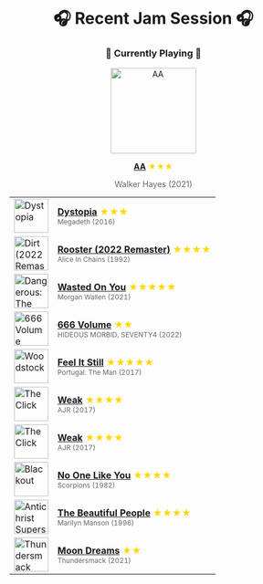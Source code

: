 <div align='center'>

# 🎧 Recent Jam Session 🎧

<h3>🎵 Currently Playing 🎵</h3>

<a href="https://open.spotify.com/track/77oKig47u34qCCFWKMfu1e"><img src="https://i.scdn.co/image/ab67616d0000b2732b46b5b241079360e6951405" width="150" height="150" alt="AA" /></a>

<b><a href="https://open.spotify.com/track/77oKig47u34qCCFWKMfu1e">AA</a></b><span style="color: gold;"> ★★★</span>

<span style="color: #666;">Walker Hayes (2021)</span>

<table style='margin: 0 auto; max-width: 550px;'>
<tr>
<td width="60"><a href="https://open.spotify.com/track/0KiRc3f3OI9C7s0S1QjQNO"><img src="https://i.scdn.co/image/ab67616d0000b273db38819ff1e73809f8be6107" width="60" height="60" alt="Dystopia" /></a></td>
<td><b><a href="https://open.spotify.com/track/0KiRc3f3OI9C7s0S1QjQNO">Dystopia</a></b> <span style="color: gold;"> ★★★</span><br><span style="font-size: 12px; color: #666;">Megadeth (2016)</span></td>
</tr>
<tr>
<td width="60"><a href="https://open.spotify.com/track/0wvIGFIgbyz4JNwQhZgTv2"><img src="https://i.scdn.co/image/ab67616d0000b2731cd131e5e9ad887ad8c1ecb7" width="60" height="60" alt="Dirt (2022 Remaster)" /></a></td>
<td><b><a href="https://open.spotify.com/track/0wvIGFIgbyz4JNwQhZgTv2">Rooster (2022 Remaster)</a></b> <span style="color: gold;"> ★★★★</span><br><span style="font-size: 12px; color: #666;">Alice In Chains (1992)</span></td>
</tr>
<tr>
<td width="60"><a href="https://open.spotify.com/track/3cBsEDNhFI9E82vPj3kvi3"><img src="https://i.scdn.co/image/ab67616d0000b2737d6813fd233f3bc4977cceca" width="60" height="60" alt="Dangerous: The Double Album" /></a></td>
<td><b><a href="https://open.spotify.com/track/3cBsEDNhFI9E82vPj3kvi3">Wasted On You</a></b> <span style="color: gold;"> ★★★★★</span><br><span style="font-size: 12px; color: #666;">Morgan Wallen (2021)</span></td>
</tr>
<tr>
<td width="60"><a href="https://open.spotify.com/track/4omtIQq5tiL0n7KjL0ZfHm"><img src="https://i.scdn.co/image/ab67616d0000b27329e37f6d05ef931e4683c625" width="60" height="60" alt="666 Volume" /></a></td>
<td><b><a href="https://open.spotify.com/track/4omtIQq5tiL0n7KjL0ZfHm">666 Volume</a></b> <span style="color: gold;"> ★★</span><br><span style="font-size: 12px; color: #666;">HIDEOUS MORBID, SEVENTY4 (2022)</span></td>
</tr>
<tr>
<td width="60"><a href="https://open.spotify.com/track/6QgjcU0zLnzq5OrUoSZ3OK"><img src="https://i.scdn.co/image/ab67616d0000b273af52c228c9619ff6298b08cd" width="60" height="60" alt="Woodstock" /></a></td>
<td><b><a href="https://open.spotify.com/track/6QgjcU0zLnzq5OrUoSZ3OK">Feel It Still</a></b> <span style="color: gold;"> ★★★★★</span><br><span style="font-size: 12px; color: #666;">Portugal. The Man (2017)</span></td>
</tr>
<tr>
<td width="60"><a href="https://open.spotify.com/track/2sVcBaVtBPM9vIFk1Jnbw8"><img src="https://i.scdn.co/image/ab67616d0000b273a81dc97f7119864c7437cb85" width="60" height="60" alt="The Click" /></a></td>
<td><b><a href="https://open.spotify.com/track/2sVcBaVtBPM9vIFk1Jnbw8">Weak</a></b> <span style="color: gold;"> ★★★★</span><br><span style="font-size: 12px; color: #666;">AJR (2017)</span></td>
</tr>
<tr>
<td width="60"><a href="https://open.spotify.com/track/2sVcBaVtBPM9vIFk1Jnbw8"><img src="https://i.scdn.co/image/ab67616d0000b273a81dc97f7119864c7437cb85" width="60" height="60" alt="The Click" /></a></td>
<td><b><a href="https://open.spotify.com/track/2sVcBaVtBPM9vIFk1Jnbw8">Weak</a></b> <span style="color: gold;"> ★★★★</span><br><span style="font-size: 12px; color: #666;">AJR (2017)</span></td>
</tr>
<tr>
<td width="60"><a href="https://open.spotify.com/track/26fZwf1ImE4aUJ4XaqOkUg"><img src="https://i.scdn.co/image/ab67616d0000b2730b0fbaf16e4475ad616b41b8" width="60" height="60" alt="Blackout" /></a></td>
<td><b><a href="https://open.spotify.com/track/26fZwf1ImE4aUJ4XaqOkUg">No One Like You</a></b> <span style="color: gold;"> ★★★★</span><br><span style="font-size: 12px; color: #666;">Scorpions (1982)</span></td>
</tr>
<tr>
<td width="60"><a href="https://open.spotify.com/track/2aIB1CdRRG7YLBu9hNw9nR"><img src="https://i.scdn.co/image/ab67616d0000b273c61d3a663bd18fe8cd97c947" width="60" height="60" alt="Antichrist Superstar" /></a></td>
<td><b><a href="https://open.spotify.com/track/2aIB1CdRRG7YLBu9hNw9nR">The Beautiful People</a></b> <span style="color: gold;"> ★★★★</span><br><span style="font-size: 12px; color: #666;">Marilyn Manson (1996)</span></td>
</tr>
<tr>
<td width="60"><a href="https://open.spotify.com/track/2YjyraHHtDjveUNTSypXd3"><img src="https://i.scdn.co/image/ab67616d0000b273067add23982ece80ca70a93f" width="60" height="60" alt="Thundersmack" /></a></td>
<td><b><a href="https://open.spotify.com/track/2YjyraHHtDjveUNTSypXd3">Moon Dreams</a></b> <span style="color: gold;"> ★★</span><br><span style="font-size: 12px; color: #666;">Thundersmack (2021)</span></td>
</tr>
</table>
</div>

